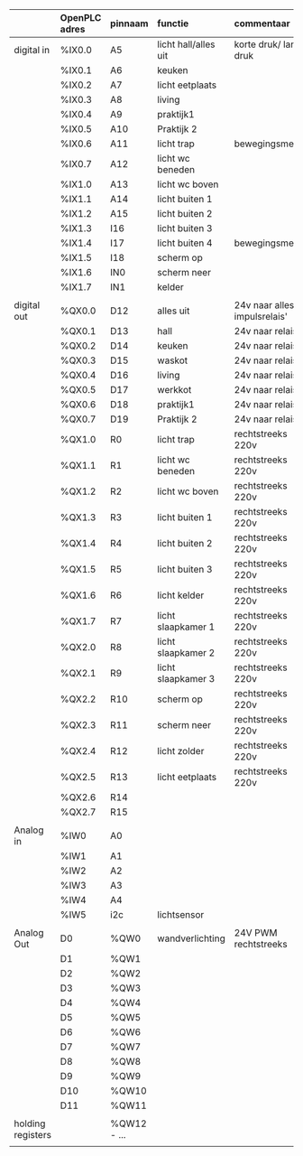 ||OpenPLC adres|pinnaam|functie|commentaar| 
|:-|:-|:-|:-|:-|
|digital in|%IX0.0|A5|licht hall/alles uit|korte druk/ lange druk| 
||%IX0.1|A6|keuken|| 
||%IX0.2|A7|licht eetplaats|| 
||%IX0.3|A8|living|| 
||%IX0.4|A9|praktijk1|| 
||%IX0.5|A10|Praktijk 2|| 
||%IX0.6|A11|licht trap|bewegingsmelder| 
||%IX0.7|A12|licht wc beneden|| 
||%IX1.0|A13|licht wc boven|| 
||%IX1.1|A14|licht buiten 1|| 
||%IX1.2|A15|licht buiten 2|| 
||%IX1.3|I16|licht buiten 3|| 
||%IX1.4|I17|licht buiten 4 |bewegingsmelder| 
||%IX1.5|I18|scherm op|| 
||%IX1.6|IN0|scherm neer|| 
||%IX1.7|IN1|kelder|| 
|||||| 
|digital out|%QX0.0|D12|alles uit|24v naar alles uit impulsrelais'| 
||%QX0.1|D13|hall|24v naar relais'| 
||%QX0.2|D14|keuken|24v naar relais'| 
||%QX0.3|D15|waskot|24v naar relais'| 
||%QX0.4|D16|living|24v naar relais'| 
||%QX0.5|D17|werkkot|24v naar relais'| 
||%QX0.6|D18|praktijk1|24v naar relais'| 
||%QX0.7|D19|Praktijk 2|24v naar relais'| 
||%QX1.0|R0|licht trap|rechtstreeks 220v| 
||%QX1.1|R1|licht wc beneden|rechtstreeks 220v| 
||%QX1.2|R2|licht wc boven|rechtstreeks 220v| 
||%QX1.3|R3|licht buiten 1|rechtstreeks 220v| 
||%QX1.4|R4|licht buiten 2|rechtstreeks 220v| 
||%QX1.5|R5|licht buiten 3|rechtstreeks 220v| 
||%QX1.6|R6|licht kelder|rechtstreeks 220v| 
||%QX1.7|R7|licht slaapkamer 1|rechtstreeks 220v| 
||%QX2.0|R8|licht slaapkamer 2|rechtstreeks 220v| 
||%QX2.1|R9|licht slaapkamer 3|rechtstreeks 220v| 
||%QX2.2|R10|scherm op|rechtstreeks 220v| 
||%QX2.3|R11|scherm neer|rechtstreeks 220v| 
||%QX2.4|R12|licht zolder|rechtstreeks 220v| 
||%QX2.5|R13|licht eetplaats|rechtstreeks 220v| 
||%QX2.6|R14||| 
||%QX2.7|R15||| 
|||||| 
|Analog in|%IW0|A0||| 
||%IW1|A1||| 
||%IW2|A2||| 
||%IW3|A3||| 
||%IW4|A4||| 
||%IW5|i2c|lichtsensor|| 
|||||| 
|Analog Out|D0|%QW0|wandverlichting|24V PWM rechtstreeks| 
||D1|%QW1||| 
||D2|%QW2||| 
||D3|%QW3||| 
||D4|%QW4||| 
||D5|%QW5||| 
||D6|%QW6||| 
||D7|%QW7||| 
||D8|%QW8||| 
||D9|%QW9||| 
||D10|%QW10||| 
||D11|%QW11||| 
|||||| 
|holding registers||%QW12 - ...||| 
|||||| 
